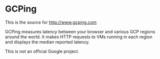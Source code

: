 # GCPing

This is the source for http://www.gcping.com

GCPing measures latency between your browser and various GCP regions around the
world. It makes HTTP requests to VMs running in each region and displays the
median reported latency.

This is not an official Google project.
